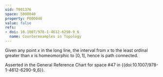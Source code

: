 ```yaml
---
uid: T001376
space: S000040
property: P000046
value: false
refs:
- doi: 10.1007/978-1-4612-6290-9_6
  name: Counterexamples in Topology
---
```


Given any point $x$ in the long line, the interval from $x$ to the least ordinal greater than $x$ is homeomorphic to $[0,1]$, hence is path connected.

Asserted in the General Reference Chart for space #47 in
{{doi:10.1007/978-1-4612-6290-9_6}}.
